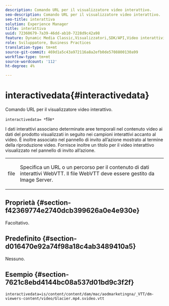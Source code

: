```yaml
---
description: Comando URL per il visualizzatore video interattivo.
seo-description: Comando URL per il visualizzatore video interattivo.
seo-title: interattiva
solution: Experience Manager
title: interattiva
uuid: 72360679-7a39-46dd-ab10-7228d9c42a98
feature: Dynamic Media Classic,Visualizzatori,SDK/API,Video interattivi
role: Sviluppatore, Business Practices
translation-type: tm+mt
source-git-commit: 469d1a5c43a972116a8a2efb0de5708800130a99
workflow-type: tm+mt
source-wordcount: '112'
ht-degree: 4%

---
```



# interactivedata{#interactivedata}

Comando URL per il visualizzatore video interattivo.

`interactivedata= *`file`*`

I dati interattivi associano determinate aree temporali nel contenuto video ai dati del prodotto visualizzati in seguito nei campioni interattivi accanto al video. È inoltre associato nel pannello di invito all’azione mostrato al termine della riproduzione video. Fornisce inoltre un titolo per il video interattivo visualizzato nel pannello di invito all’azione.

<table id="table_C616483932C2482CA9794DDD7313FD7C"> 
 <tbody> 
  <tr> 
   <td colname="col1"> <p> <span class="codeph"> <span class="varname"> file</span> </span> </p> </td> 
   <td colname="col2"> <p> Specifica un URL o un percorso per il contenuto di dati interattivi WebVTT. Il file WebVTT deve essere gestito da Image Server. </p> </td> 
  </tr> 
 </tbody> 
</table>

## Proprietà {#section-f42369774e2740dcb399626a0e4e930e}

Facoltativo.

## Predefinito {#section-d016470e92a74f98a18c4ab3489410a5}

Nessuno.

## Esempio {#section-7621c8ebd4144bc08a537d01bd9c3f2f}

```
interactivedata=is/content/content/dam/mac/aodmarketingna/_VTT/dm-viewers-content/video/Glacier.mp4.svideo.vtt
```

